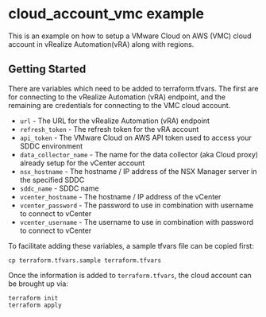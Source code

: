 # cloud\_account\_vmc example

This is an example on how to setup a VMware Cloud on AWS (VMC) cloud account in vRealize Automation(vRA) along with regions.

## Getting Started

There are variables which need to be added to terraform.tfvars. The first are for connecting to the vRealize Automation (vRA) endpoint, and the remaining are credentials for connecting to the VMC cloud account.

* `url` - The URL for the vRealize Automation (vRA) endpoint
* `refresh_token` - The refresh token for the vRA account
* `api_token` - The VMware Cloud on AWS API token used to access your SDDC environment
* `data_collector_name` - The name for the data collector (aka Cloud proxy) already setup for the vCenter account
* `nsx_hostname` - The hostname / IP address of the NSX Manager server in the specified SDDC
* `sddc_name` - SDDC name
* `vcenter_hostname` - The hostname / IP address of the vCenter
* `vcenter_password` - The password to use in combination with username to connect to vCenter
* `vcenter_username` - The username to use in combination with password to connect to vCenter

To facilitate adding these variables, a sample tfvars file can be copied first:
```shell
cp terraform.tfvars.sample terraform.tfvars
```

Once the information is added to `terraform.tfvars`, the cloud account can be brought up via:

```shell
terraform init
terraform apply
```
